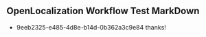 ## OpenLocalization Workflow Test MarkDown
* 9eeb2325-e485-4d8e-b14d-0b362a3c9e84 
thanks!<!--HONumber=Mar16_HO3-->
